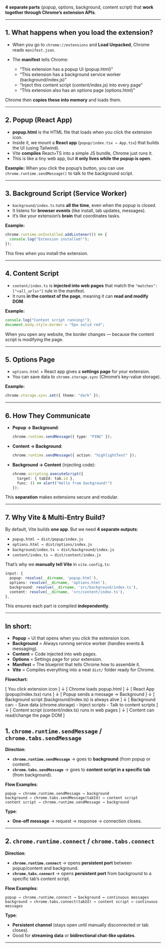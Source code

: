 
**4 separate parts** (popup, options, background, content script) that **work together through Chrome’s extension APIs**.

---

## **1. What happens when you load the extension?**

* When you go to `chrome://extensions` and **Load Unpacked**, Chrome reads `manifest.json`.
* The **manifest** tells Chrome:

  * “This extension has a popup UI (popup.html)”
  * “This extension has a background service worker (background/index.js)”
  * “Inject this content script (content/index.js) into every page”
  * “This extension also has an options page (options.html)”

Chrome then **copies these into memory** and loads them.

---

## **2. Popup (React App)**

* **popup.html** is the HTML file that loads when you click the extension icon.
* Inside it, we mount a **React app** (`popup/index.tsx → App.tsx`) that builds the UI (using Tailwind).
* Vite **compiles** React+TS into a simple JS bundle, Chrome just runs it.
* This is like a tiny web app, but **it only lives while the popup is open**.

**Example:**
When you click the popup’s button, you can use `chrome.runtime.sendMessage()` to talk to the background script.

---

## **3. Background Script (Service Worker)**

* `background/index.ts` runs **all the time**, even when the popup is closed.
* It listens for **browser events** (like install, tab updates, messages).
* It’s like your extension’s **brain** that coordinates tasks.

**Example:**

```ts
chrome.runtime.onInstalled.addListener(() => {
  console.log("Extension installed!");
});
```

This fires when you install the extension.

---

## **4. Content Script**

* `content/index.ts` is **injected into web pages** that match the `"matches": ["<all_urls>"]` rule in the manifest.
* It runs **in the context of the page**, meaning it can **read and modify DOM**.

**Example:**

```ts
console.log("Content script running!");
document.body.style.border = "5px solid red";
```

When you open any website, the border changes — because the content script is modifying the page.

---

## **5. Options Page**

* `options.html` + React app gives a **settings page** for your extension.
* You can save data to `chrome.storage.sync` (Chrome’s key-value storage).

**Example:**

```ts
chrome.storage.sync.set({ theme: "dark" });
```

---

## **6. How They Communicate**

* **Popup → Background**:

  ```ts
  chrome.runtime.sendMessage({ type: "PING" });
  ```
* **Content → Background**:

  ```ts
  chrome.runtime.sendMessage({ action: "highlightText" });
  ```
* **Background → Content** (injecting code):

  ```ts
  chrome.scripting.executeScript({
    target: { tabId: tab.id },
    func: () => alert("Hello from background!")
  });
  ```

This **separation** makes extensions secure and modular.

---

## **7. Why Vite & Multi-Entry Build?**

By default, Vite builds **one app**.
But we need **4 separate outputs**:

* `popup.html → dist/popup/index.js`
* `options.html → dist/options/index.js`
* `background/index.ts → dist/background/index.js`
* `content/index.ts → dist/content/index.js`

That’s why we **manually tell Vite** in `vite.config.ts`:

```ts
input: {
  popup: resolve(__dirname, 'popup.html'),
  options: resolve(__dirname, 'options.html'),
  background: resolve(__dirname, 'src/background/index.ts'),
  content: resolve(__dirname, 'src/content/index.ts'),
},
```

This ensures each part is compiled **independently**.

---

## **In short:**

* **Popup** = UI that opens when you click the extension icon.
* **Background** = Always running service worker (handles events & messaging).
* **Content** = Code injected into web pages.
* **Options** = Settings page for your extension.
* **Manifest** = The blueprint that tells Chrome how to assemble it.
* **Vite** = Compiles everything into a neat `dist/` folder ready for Chrome.


**Flowchart:**

[ You click extension icon ]
           ↓
[ Chrome loads popup.html ]
           ↓
[ React App (popup/index.tsx) runs ]
           ↓
[ Popup sends a message → Background ]
           ↓
[ Background script (background/index.ts) is always alive ]
           ↓
[ Background can: 
     - Save data (chrome.storage)
     - Inject scripts
     - Talk to content scripts
]
           ↓
[ Content script (content/index.ts) runs in web pages ]
           ↓
[ Content can read/change the page DOM ]


## **1. `chrome.runtime.sendMessage` / `chrome.tabs.sendMessage`**

**Direction**:

* **`chrome.runtime.sendMessage`** → goes to **background** (from popup or content).
* **`chrome.tabs.sendMessage`** → goes to **content script in a specific tab** (from background).

**Flow Examples**:

```
popup → chrome.runtime.sendMessage → background
background → chrome.tabs.sendMessage(tabId) → content script
content script → chrome.runtime.sendMessage → background
```

**Type**:

* **One-off message** → request → response → connection closes.

---

## **2. `chrome.runtime.connect` / `chrome.tabs.connect`**

**Direction**:

* **`chrome.runtime.connect`** → opens **persistent port** between popup/content and background.
* **`chrome.tabs.connect`** → opens **persistent port** from background to a specific tab’s content script.

**Flow Examples**:

```
popup → chrome.runtime.connect → background ↔ continuous messages
background → chrome.tabs.connect(tabId) → content script ↔ continuous messages
```

**Type**:

* **Persistent channel** (stays open until manually disconnected or tab closes).
* Good for **streaming data** or **bidirectional chat-like updates**.

---
